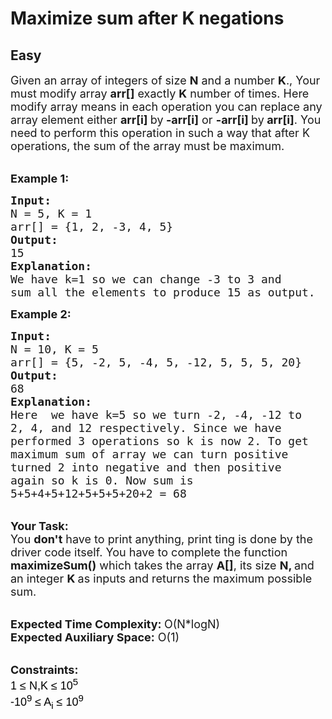 # Maximize sum after K negations
## Easy 
<div class="problem-statement" style="user-select: auto;">
                <p style="user-select: auto;"></p><p style="user-select: auto;"><span style="font-size: 18px; user-select: auto;">Given an array of integers of size <strong style="user-select: auto;">N</strong> and a number <strong style="user-select: auto;">K</strong>., Your must modify array <strong style="user-select: auto;">arr[]</strong> exactly <strong style="user-select: auto;">K</strong> number of times. Here modify array means in each operation you can replace any array element either <strong style="user-select: auto;">arr[i] </strong>by<strong style="user-select: auto;"> -arr[i]</strong> or <strong style="user-select: auto;">-arr[i] </strong>by<strong style="user-select: auto;"> arr[i]</strong>. You need to perform this operation in such a way that after K operations, the sum of the array must be maximum.</span></p>

<p style="user-select: auto;"><br style="user-select: auto;">
<span style="font-size: 18px; user-select: auto;"><strong style="user-select: auto;">Example 1:</strong></span></p>

<pre style="user-select: auto;"><span style="font-size: 18px; user-select: auto;"><strong style="user-select: auto;">Input:</strong>
N = 5, K = 1
arr[] = {1, 2, -3, 4, 5}
<strong style="user-select: auto;">Output:</strong>
15
<strong style="user-select: auto;">Explanation:
</strong>We have k=1 so we can change -3 to 3 and
sum all the elements to produce 15 as output.</span></pre>

<p style="user-select: auto;"><span style="font-size: 18px; user-select: auto;"><strong style="user-select: auto;">Example 2:</strong></span></p>

<pre style="user-select: auto;"><span style="font-size: 18px; user-select: auto;"><strong style="user-select: auto;">Input:</strong>
N = 10, K = 5
arr[] = {5, -2, 5, -4, 5, -12, 5, 5, 5, 20}
<strong style="user-select: auto;">Output:</strong>
68
<strong style="user-select: auto;">Explanation:
</strong>Here  we have k=5 so we turn -2, -4, -12 to
2, 4, and 12 respectively. Since we have
performed 3 operations so k is now 2. To get
maximum sum of array we can turn positive
turned 2 into negative and then positive
again so k is 0. Now sum is
5+5+4+5+12+5+5+5+20+2 = 68</span></pre>

<p style="user-select: auto;"><br style="user-select: auto;">
<span style="font-size: 18px; user-select: auto;"><strong style="user-select: auto;">Your Task:</strong><br style="user-select: auto;">
You <strong style="user-select: auto;">don't</strong> have to print anything, print ting is done by the driver code itself. You have to complete the function <strong style="user-select: auto;">maximizeSum()</strong> which takes the array <strong style="user-select: auto;">A[]</strong>, its size <strong style="user-select: auto;">N</strong><strong style="user-select: auto;">, </strong>and an integer <strong style="user-select: auto;">K </strong>as inputs and returns the maximum possible sum.</span></p>

<p style="user-select: auto;"><br style="user-select: auto;">
<span style="font-size: 18px; user-select: auto;"><strong style="user-select: auto;">Expected Time Complexity: </strong>O(N*logN)<br style="user-select: auto;">
<strong style="user-select: auto;">Expected Auxiliary Space:</strong> O(1)</span></p>

<p style="user-select: auto;"><br style="user-select: auto;">
<span style="font-size: 18px; user-select: auto;"><strong style="user-select: auto;">Constraints:</strong><br style="user-select: auto;">
<span style="background-color: transparent; color: rgb(0, 0, 0); font-family: arial; user-select: auto;">1 ≤ N,K ≤ 10<sup style="user-select: auto;">5</sup></span><br style="user-select: auto;">
<span style="background-color: transparent; color: rgb(0, 0, 0); font-family: arial; user-select: auto;">-10<sup style="user-select: auto;">9</sup>&nbsp;≤ A<sub style="user-select: auto;">i</sub> ≤ 10<sup style="user-select: auto;">9</sup></span></span></p>
 <p style="user-select: auto;"></p>
            </div>